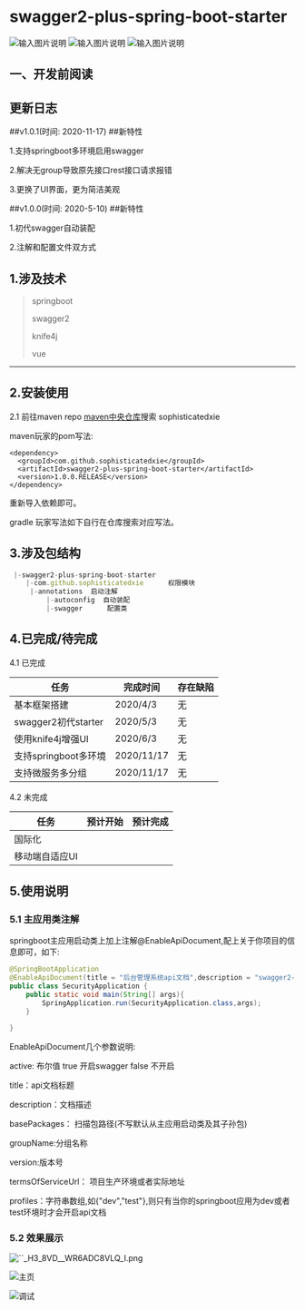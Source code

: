 # swagger2-plus-spring-boot-starter
![输入图片说明](https://img.shields.io/badge/license-Apache--2.0-blue "在这里输入图片标题") ![输入图片说明](https://img.shields.io/badge/maven-1.0.0-green "在这里输入图片标题") ![输入图片说明](https://img.shields.io/badge/Prs-welcome-red "在这里输入图片标题")


## 一、开发前阅读

##  更新日志

##v1.0.1(时间: 2020-11-17)
##新特性

1.支持springboot多环境启用swagger

2.解决无group导致原先接口rest接口请求报错

3.更换了UI界面，更为简洁美观



##v1.0.0(时间: 2020-5-10)
##新特性

1.初代swagger自动装配

2.注解和配置文件双方式




## 1.涉及技术
>springboot
>
>swagger2
>
>knife4j
>
>vue


------------

## 2.安装使用

2.1 前往maven repo [maven中央仓库](https://search.maven.org/)搜索 sophisticatedxie 

maven玩家的pom写法:
```maven
<dependency>
  <groupId>com.github.sophisticatedxie</groupId>
  <artifactId>swagger2-plus-spring-boot-starter</artifactId>
  <version>1.0.0.RELEASE</version>
</dependency>

```
重新导入依赖即可。

gradle 玩家写法如下自行在仓库搜索对应写法。

## 3.涉及包结构

```javascript
 |-swagger2-plus-spring-boot-starter                   
	|-com.github.sophisticatedxie      权限模块
	 |-annotations  启动注解 
         |-autoconfig  自动装配
         |-swagger      配置类
```

## 4.已完成/待完成
4.1 已完成


| 任务 | 完成时间 | 存在缺陷 |
| ------ | ------ | ------ |
|基本框架搭建 | 2020/4/3 | 无 |
| swagger2初代starter | 2020/5/3  | 无 |
| 使用knife4j增强UI    |  2020/6/3  | 无   |
| 支持springboot多环境    |  2020/11/17  | 无   |
| 支持微服务多分组    |  2020/11/17  | 无   |

4.2 未完成

| 任务 | 预计开始 | 预计完成 |
| ------ | ------ | ------ |
| 国际化 | |  |
| 移动端自适应UI | |  |


## 5.使用说明
### 5.1 主应用类注解
 springboot主应用启动类上加上注解@EnableApiDocument,配上关于你项目的信息即可，如下:
 ```java
 @SpringBootApplication
 @EnableApiDocument(title = "后台管理系统api文档",description = "swagger2-plus",groupName = "front",version = "1.0",profiles={"dev","test"})
 public class SecurityApplication {
     public static void main(String[] args){
         SpringApplication.run(SecurityApplication.class,args);
     }
 
 }
 ```
EnableApiDocument几个参数说明:

active: 布尔值  true 开启swagger  false 不开启

title：api文档标题

description：文档描述

basePackages： 扫描包路径(不写默认从主应用启动类及其子孙包)

groupName:分组名称

version:版本号

termsOfServiceUrl： 项目生产环境或者实际地址

profiles：字符串数组,如{"dev","test"},则只有当你的springboot应用为dev或者test环境时才会开启api文档

 ### 5.2 效果展示
 
 ![``_H3_8VD__WR6ADC8VLQ_I.png](https://i.loli.net/2020/11/17/czlJ6RWMLgpIyHY.png)
 
 
 ![主页](https://i.loli.net/2020/11/17/abPFyOqLIoJgnBN.png)
 
 ![调试](https://i.loli.net/2020/11/17/XiKPLQM8OhH79xV.png)

